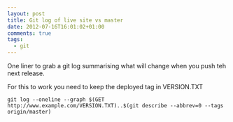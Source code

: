 ```yaml
---
layout: post
title: Git log of live site vs master
date: 2012-07-16T16:01:02+01:00
comments: true
tags:
  - git
---
```


One liner to grab a git log summarising what will change when you push teh next release.

For this to work you need to keep the deployed tag in VERSION.TXT

`git log --oneline --graph $(GET http://www.example.com/VERSION.TXT)..$(git describe --abbrev=0 --tags origin/master)`
